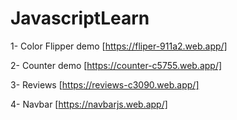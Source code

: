 # JavascriptLearn

1- Color Flipper demo [https://fliper-911a2.web.app/] 

2- Counter demo [https://counter-c5755.web.app/]

3- Reviews [https://reviews-c3090.web.app/]

4- Navbar [https://navbarjs.web.app/]